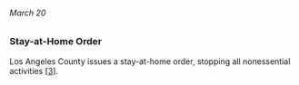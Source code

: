 ###### March 20

### Stay-at-Home Order

Los Angeles County issues a stay-at-home order, stopping all nonessential activities [[3]](https://www.nbclosangeles.com/news/local/a-coronavirus-timeline/2334100/).